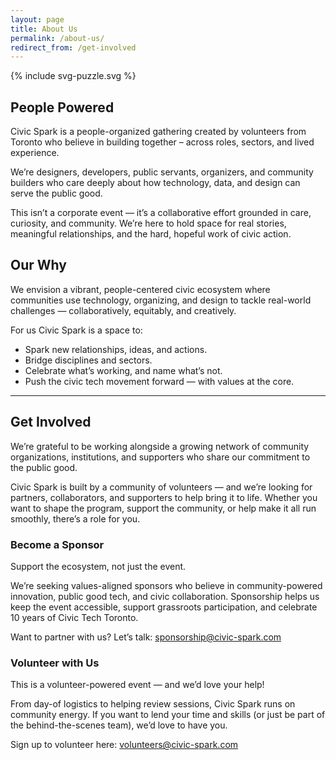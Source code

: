 ```yaml
---
layout: page
title: About Us
permalink: /about-us/
redirect_from: /get-involved
---
```


<section>
  <article class="yellow-card-bg grid-blade">
    <div class="image-area">
      {% include svg-puzzle.svg %}
    </div>
    <div class="text-area">
      <h2>People Powered</h2>
      <p>Civic Spark is a people-organized gathering created by volunteers from Toronto who believe in building together – across roles, sectors, and lived experience.</p>
      <p>We’re designers, developers, public servants, organizers, and community builders who care deeply about how technology, data, and design can serve the public good.</p>
      <p>This isn’t a corporate event — it’s a collaborative effort grounded in care, curiosity, and community. We’re here to hold space for real stories, meaningful relationships, and the hard, hopeful work of civic action.</p>
    </div>
  </article>
</section>

## Our Why

<p class="lead">We envision a vibrant, people-centered civic ecosystem where communities use technology, organizing, and design to tackle real-world challenges — collaboratively, equitably, and creatively.</p>

For us Civic Spark is a space to:

- Spark new relationships, ideas, and actions.
- Bridge disciplines and sectors.
- Celebrate what’s working, and name what’s not.
- Push the civic tech movement forward — with values at the core.

<hr/>

<section id="get-involved">
  <div class="grid grid-blade reversed">
    <div class="text-area">
    <H2>Get Involved</H2>
    <p>We’re grateful to be working alongside a growing network of community organizations, institutions, and supporters who share our commitment to the public good.</p>
    <p>Civic Spark is built by a community of volunteers — and we’re looking for partners, collaborators, and supporters to help bring it to life. Whether you want to shape the program, support the community, or help make it all run smoothly, there’s a role for you.</p>
    </div>  
    <div>
    <article>
      <!-- <div class="image-area"></div> -->
      <hgroup>
        <h3>Become a Sponsor</h3>
        <p>Support the ecosystem, not just the event.</p>
      </hgroup>
      <p>We’re seeking values-aligned sponsors who believe in community-powered innovation, public good tech, and civic collaboration. Sponsorship helps us keep the event accessible, support grassroots participation, and celebrate 10 years of Civic Tech Toronto.</p>
      <p>Want to partner with us? Let’s talk: <a href="mailto:sponsorship@civic-spark.com">sponsorship@civic-spark.com</a></p>
    </article>
    <article>
      <!-- <div class="image-area"></div> -->
      <hgroup>
        <h3>Volunteer with Us</h3>
        <p>This is a volunteer-powered event — and we’d love your help!</p>
      </hgroup>
      <p>From day-of logistics to helping review sessions, Civic Spark runs on community energy. If you want to lend your time and skills (or just be part of the behind-the-scenes team), we’d love to have you.</p>
      <p>Sign up to volunteer here:  <a href="mailto:volunteers@civic-spark.com">volunteers@civic-spark.com</a></p>
    </article>
    </div>
  </div>
</section>
